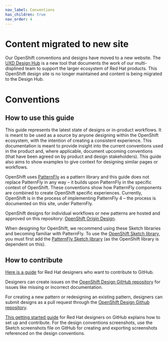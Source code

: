 ```yaml
---
nav_label: Conventions
has_children: true
nav_order: 4
---
```

# Content migrated to new site

Our OpenShift conventions and designs have moved to a new website. The [UXD Design Hub](https://www.uxd-hub) is a new tool that documents the work of our multi-displined team to support the larger ecosystem of Red Hat products. This OpenShift design site is no longer maintained and content is being migrated to the Design Hub.

# Conventions

## How to use this guide

This guide represents the latest state of designs or in-product workflows. It is meant to be used as a source by anyone designing within the OpenShift ecosystem, with the intention of creating a consistent experience. This documentation is meant to provide insight into the current conventions used in the product and, where applicable, document upcoming conventions (that have been agreed on by product and design stakeholders). This guide also aims to show examples to give context for designing similar pages or workflows.

OpenShift uses [PatternFly](https://www.patternfly.org/v4/) as a pattern library and this guide does not replace PatternFly in any way – it builds upon PatternFly in the specific context of OpenShift. These conventions show how PatternFly components are combined to create OpenShift specific experiences. Currently, OpenShift is in the process of implementing PatternFly 4 – the process is documented on this site, under PatternFly.

OpenShift designs for individual workflows or new patterns are hosted and approved on this repository: [OpenShift Origin Design](https://github.com/openshift/openshift-origin-design).

When designing for OpenShift, we recommend using these Sketch libraries and becoming familiar with PatternFly. To use the [OpenShift Sketch library](https://sketch.cloud/s/mwdww), you must first add the [PatternFly Sketch library](https://sketch.cloud/s/gb1ka) (as the OpenShift library is dependent on this).

## How to contribute

[Here is a guide](https://docs.google.com/document/d/1nUY6HjPZ9vLj3Kr4C-FAa-NXgsoHBJOsfE4Wa4KUYl0/edit#heading=h.40qm5r8j6uoz) for Red Hat designers who want to contribute to GitHub.

Designers can create issues on the [OpenShift Design GitHub repository](https://github.com/openshift/openshift-origin-design) for issues like missing or incorrect documentation.

For creating a new pattern or redesigning an existing pattern, designers can submit designs as a pull request through the [OpenShift Design Github repository](https://github.com/openshift/openshift-origin-design).

[This getting started guide](https://docs.google.com/document/d/1nUY6HjPZ9vLj3Kr4C-FAa-NXgsoHBJOsfE4Wa4KUYl0/edit#heading=h.40qm5r8j6uoz) for Red Hat designers on GitHub explains how to set up and contribute. For the design conventions screenshots, use the Sketch screenshots file on GitHub for creating and exporting screenshots referenced on the design conventions.
